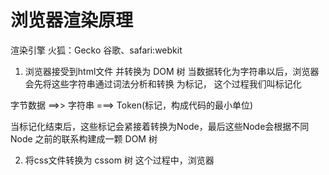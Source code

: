 # 浏览器渲染原理

渲染引擎
火狐：Gecko
谷歌、safari:webkit

1. 浏览器接受到html文件 并转换为 DOM 树
当数据转化为字符串以后，浏览器会先将这些字符串通过词法分析和转换 为标记，
这个过程我们叫标记化

字节数据  ==>>  字符串  ===> Token(标记，构成代码的最小单位)

当标记化结束后，这些标记会紧接着转换为Node，最后这些Node会根据不同 Node
之前的联系构建成一颗 DOM 树

2. 将css文件转换为 cssom 树
这个过程中，浏览器

